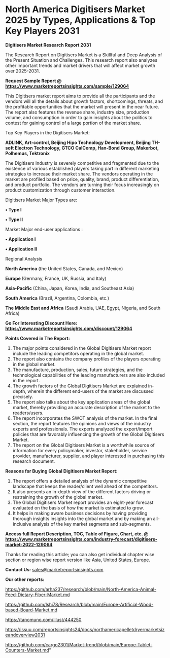 # North America Digitisers Market 2025 by Types, Applications & Top Key Players 2031

<strong>Digitisers Market Research Report 2031</strong>

The Research Report on Digitisers Market is a Skillful and Deep Analysis of the Present Situation and Challenges. This research report also analyzes other important trends and market drivers that will affect market growth over 2025-2031.

<strong>Request Sample Report @ <a href=https://www.marketreportsinsights.com/sample/129064>https://www.marketreportsinsights.com/sample/129064</a></strong>

This Digitisers market report aims to provide all the participants and the vendors will all the details about growth factors, shortcomings, threats, and the profitable opportunities that the market will present in the near future. The report also features the revenue share, industry size, production volume, and consumption in order to gain insights about the politics to contest for gaining control of a large portion of the market share.

Top Key Players in the Digitisers Market:

<strong>ADLINK, Art-control, Beijing Hipo Technology Development, Beijing TH-soft Electron Technology, GTCO CalComp, Han-Bond Group, Makerbot, Polhemus, Tektronix</strong>

The Digitisers Industry is severely competitive and fragmented due to the existence of various established players taking part in different marketing strategies to increase their market share. The vendors operating in the market are profiled based on price, quality, brand, product differentiation, and product portfolio. The vendors are turning their focus increasingly on product customization through customer interaction.

Digitisers Market Major Types are:

<strong>• Type I

• Type II</strong>

Market Major end-user applications :

<strong>• Application I

• Application II</strong>

Regional Analysis

</u><strong><b>North America</b></strong> (the United States, Canada, and Mexico)

<strong><b>Europe </b></strong>(Germany, France, UK, Russia, and Italy)

<strong><b>Asia-Pacific</b></strong> (China, Japan, Korea, India, and Southeast Asia)

<strong><b>South America</b></strong> (Brazil, Argentina, Colombia, etc.)

<strong><b>The Middle East and Africa</b></strong> (Saudi Arabia, UAE, Egypt, Nigeria, and South Africa)

<strong>Go For Interesting Discount Here: <a href=https://www.marketreportsinsights.com/discount/129064>https://www.marketreportsinsights.com/discount/129064</a></strong>

<strong>Points Covered in The Report:</strong>
<ol>
  <li>The major points considered in the Global Digitisers Market report include the leading competitors operating in the global market.</li>
  <li>The report also contains the company profiles of the players operating in the global market.</li>
  <li>The manufacture, production, sales, future strategies, and the technological capabilities of the leading manufacturers are also included in the report.</li>
  <li>The growth factors of the Global Digitisers Market are explained in-depth, wherein the different end-users of the market are discussed precisely.</li>
  <li>The report also talks about the key application areas of the global market, thereby providing an accurate description of the market to the readers/users.</li>
  <li>The report incorporates the SWOT analysis of the market. In the final section, the report features the opinions and views of the industry experts and professionals. The experts analyzed the export/import policies that are favorably influencing the growth of the Global Digitisers Market.</li>
  <li>The report on the Global Digitisers Market is a worthwhile source of information for every policymaker, investor, stakeholder, service provider, manufacturer, supplier, and player interested in purchasing this research document.</li>
</ol>
<strong>Reasons for Buying Global Digitisers Market Report:</strong>

<ol>
  <li>The report offers a detailed analysis of the dynamic competitive landscape that keeps the reader/client well ahead of the competitors.</li>
  <li>It also presents an in-depth view of the different factors driving or restraining the growth of the global market.</li>
  <li>The Global Digitisers Market report provides an eight-year forecast evaluated on the basis of how the market is estimated to grow.</li>
  <li>It helps in making aware business decisions by having providing thorough insights insights into the global market and by making an all-inclusive analysis of the key market segments and sub-segments.</li>
</ol>
<strong>Access full Report Description, TOC, Table of Figure, Chart, etc. @ <a href=https://www.marketreportsinsights.com/industry-forecast/digitisers-market-2022-129064>https://www.marketreportsinsights.com/industry-forecast/digitisers-market-2022-129064</a></strong>


Thanks for reading this article; you can also get individual chapter wise section or region wise report version like Asia, United States, Europe.

<strong>Contact Us:</strong>
sales@marketreportsinsights.com

<strong>Our other reports:</strong>

<a href=https://github.com/arha237/research/blob/main/North-America-Animal-Feed-Dietary-Fiber-Market.md>https://github.com/arha237/research/blob/main/North-America-Animal-Feed-Dietary-Fiber-Market.md</a>

<a href=https://github.com/Ishi78/Research/blob/main/Europe-Artificial-Wood-based-Board-Market.md>https://github.com/Ishi78/Research/blob/main/Europe-Artificial-Wood-based-Board-Market.md</a>

<a href=https://tanomuno.com/illust/444250>https://tanomuno.com/illust/444250</a>

<a href=https://issuu.com/reportsinsights24/docs/northamericapelletdryermarketsizeandoverview2031>https://issuu.com/reportsinsights24/docs/northamericapelletdryermarketsizeandoverview2031</a>

<a href=https://github.com/cargo2301/Market-trend/blob/main/Europe-Tablet-Counters-Market.md>https://github.com/cargo2301/Market-trend/blob/main/Europe-Tablet-Counters-Market.md</a>"
